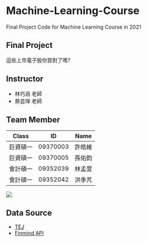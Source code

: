 # Machine-Learning-Course
Final Project Code for Machine Learning Course in 2021 

## Final Project
這些上市電子股你買對了嗎?

## Instructor
* 林巧涵 老師
* 蔡芸琤 老師

## Team Member

|Class|ID|Name|
|:---:|:---:|:---:|
|巨資碩一|09370003|許皓維|
|巨資碩一|09370005|孫佑鈞|
|會計碩一|09352039|林孟萱|
|會計碩一|09352042|洪季芃|

![](https://news.idea-show.com/wp-content/uploads/2019/12/%E6%9D%B1%E5%90%B3%E5%A4%A7%E5%AD%B8-520x245.jpg)

## Data Source
* [TEJ](https://www.tej.com.tw/)
* [Finmind API](https://finmindtrade.com/analysis/#/data/api)

